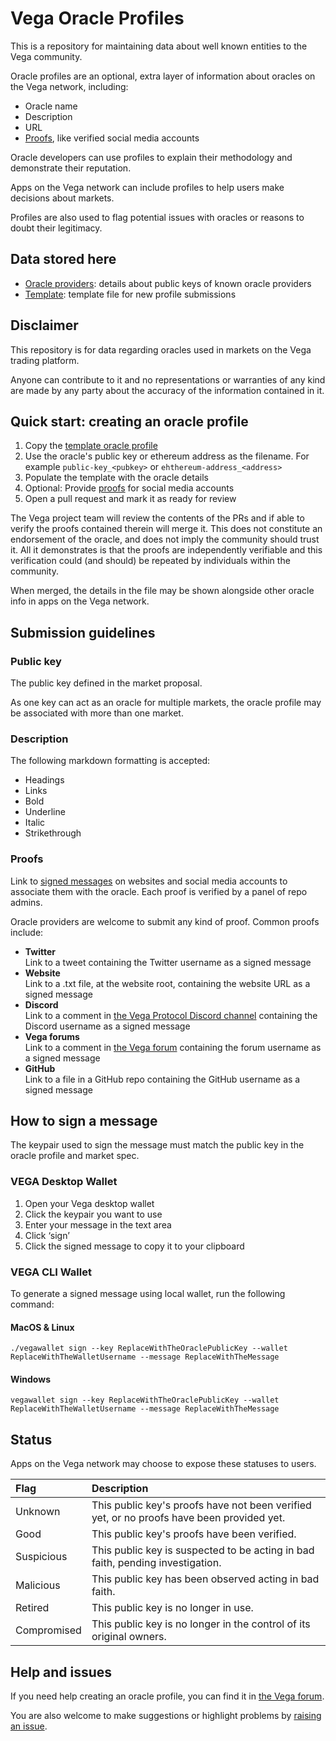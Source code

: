 # Vega Oracle Profiles

This is a repository for maintaining data about well known entities to the Vega community.

Oracle profiles are an optional, extra layer of information about oracles on the Vega network, including:

- Oracle name
- Description
- URL
- [Proofs](#proofs), like verified social media accounts

Oracle developers can use profiles to explain their methodology and demonstrate their reputation.

Apps on the Vega network can include profiles to help users make decisions about markets.

Profiles are also used to flag potential issues with oracles or reasons to doubt their legitimacy.

## Data stored here

- [Oracle providers](./oracle-providers/): details about public keys of known oracle providers
- [Template](./template.toml): template file for new profile submissions

## Disclaimer

This repository is for data regarding oracles used in markets on the Vega trading platform.

Anyone can contribute to it and no representations or warranties of any kind are made by any party about the accuracy of the information contained in it.

## Quick start: creating an oracle profile

1. Copy the [template oracle profile](./template.toml)
2. Use the oracle's public key or ethereum address as the filename. For example `public-key_<pubkey>` or `ehthereum-address_<address>`
3. Populate the template with the oracle details
4. Optional: Provide [proofs](#proofs) for social media accounts
3. Open a pull request and mark it as ready for review

The Vega project team will review the contents of the PRs and if able to verify the proofs contained therein will merge it.  This does not constitute an endorsement of the oracle, and does not imply the community should trust it.  All it demonstrates is that the proofs are independently verifiable and this verification could (and should) be repeated by individuals within the community.

When merged, the details in the file may be shown alongside other oracle info in apps on the Vega network.

## Submission guidelines

### Public key
The public key defined in the market proposal.

As one key can act as an oracle for multiple markets, the oracle profile may be associated with more than one market.

### Description
The following markdown formatting is accepted:

- Headings
- Links
- Bold
- Underline
- Italic
- Strikethrough

### Proofs
Link to [signed messages](#how-to-sign-a-message) on websites and social media accounts to associate them with the oracle. Each proof is verified by a panel of repo admins.

Oracle providers are welcome to submit any kind of proof. Common proofs include:

- **Twitter**\
Link to a tweet containing the Twitter username as a signed message
- **Website**\
Link to a .txt file, at the website root, containing the website URL as a signed message
- **Discord**\
Link to a comment in [the Vega Protocol Discord channel](https://discord.com/channels/720571334798737489/) containing the Discord username as a signed message
- **Vega forums**\
Link to a comment in [the Vega forum](https://community.vega.xyz/) containing the forum username as a signed message
- **GitHub**\
Link to a file in a GitHub repo containing  the GitHub username as a signed message


## How to sign a message

The keypair used to sign the message must match the public key in the oracle profile and market spec.

### VEGA Desktop Wallet
1. Open your Vega desktop wallet
2. Click the keypair you want to use
3. Enter your message in the text area
4. Click ‘sign’
5. Click the signed message to copy it to your clipboard

### VEGA CLI Wallet
To generate a signed message using local wallet, run the following command:

#### MacOS & Linux

```
./vegawallet sign --key ReplaceWithTheOraclePublicKey --wallet ReplaceWithTheWalletUsername --message ReplaceWithTheMessage
```

#### Windows

```
vegawallet sign --key ReplaceWithTheOraclePublicKey --wallet ReplaceWithTheWalletUsername --message ReplaceWithTheMessage
```

## Status

Apps on the Vega network may choose to expose these statuses to users.

| Flag | Description |
|:--|:--|
| Unknown | This public key's proofs have not been verified yet, or no proofs have been provided yet. |
| Good | This public key's proofs have been verified. |
| Suspicious | This public key is suspected to be acting in bad faith, pending investigation. |
| Malicious | This public key has been observed acting in bad faith. |
| Retired | This public key is no longer in use. |
| Compromised | This public key is no longer in the control of its original owners. |


## Help and issues

If you need help creating an oracle profile, you can find it in [the Vega forum](https://community.vega.xyz/).

You are also welcome to make suggestions or highlight problems by [raising an issue](https://github.com/vegaprotocol/well-known/issues/new).
